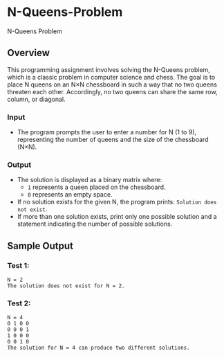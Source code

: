 # N-Queens-Problem
N-Queens Problem

## Overview

This programming assignment involves solving the N-Queens problem, which is a classic problem in computer science and chess. The goal is to place N queens on an N×N chessboard in such a way that no two queens threaten each other. Accordingly, no two queens can share the same row, column, or diagonal.


### Input

- The program prompts the user to enter a number for N (1 to 9), representing the number of queens and the size of the chessboard (N×N).

### Output

- The solution is displayed as a binary matrix where:
  - `1` represents a queen placed on the chessboard.
  - `0` represents an empty space.
- If no solution exists for the given N, the program prints: `Solution does not exist`.
- If more than one solution exists, print only one possible solution and a statement indicating the number of possible solutions.


## Sample Output

### Test 1:
```
N = 2
The solution does not exist for N = 2.
```

### Test 2:
```
N = 4
0 1 0 0
0 0 0 1
1 0 0 0
0 0 1 0
The solution for N = 4 can produce two different solutions.
```

